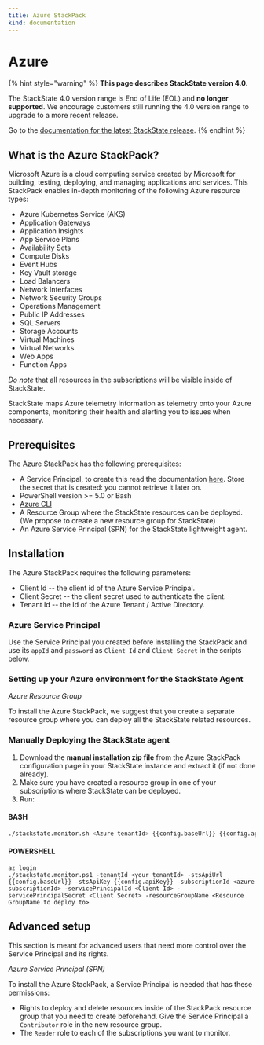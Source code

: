 ```yaml
---
title: Azure StackPack
kind: documentation
---
```


# Azure

{% hint style="warning" %}
**This page describes StackState version 4.0.**

The StackState 4.0 version range is End of Life \(EOL\) and **no longer supported**. We encourage customers still running the 4.0 version range to upgrade to a more recent release.

Go to the [documentation for the latest StackState release](https://docs.stackstate.com/).
{% endhint %}

## What is the Azure StackPack?

Microsoft Azure is a cloud computing service created by Microsoft for building, testing, deploying, and managing applications and services. This StackPack enables in-depth monitoring of the following Azure resource types:

* Azure Kubernetes Service \(AKS\)
* Application Gateways
* Application Insights
* App Service Plans
* Availability Sets
* Compute Disks
* Event Hubs
* Key Vault storage
* Load Balancers
* Network Interfaces
* Network Security Groups
* Operations Management
* Public IP Addresses
* SQL Servers
* Storage Accounts
* Virtual Machines
* Virtual Networks
* Web Apps
* Function Apps

_Do note_ that all resources in the subscriptions will be visible inside of StackState.

StackState maps Azure telemetry information as telemetry onto your Azure components, monitoring their health and alerting you to issues when necessary.

## Prerequisites

The Azure StackPack has the following prerequisites:

* A Service Principal, to create this read the documentation [here](https://docs.microsoft.com/en-us/cli/azure/ad/sp?view=azure-cli-latest#az-ad-sp-create-for-rbac). Store the secret that is created: you cannot retrieve it later on.
* PowerShell version &gt;= 5.0 or Bash
* [Azure CLI](https://docs.microsoft.com/en-us/cli/azure/install-azure-cli?view=azure-cli-latest)
* A Resource Group where the StackState resources can be deployed. \(We propose to create a new resource group for StackState\)
* An Azure Service Principal \(SPN\) for the StackState lightweight agent.

## Installation

The Azure StackPack requires the following parameters:

* Client Id -- the client id of the Azure Service Principal.
* Client Secret -- the client secret used to authenticate the client.
* Tenant Id -- the Id of the Azure Tenant / Active Directory.

### Azure Service Principal

Use the Service Principal you created before installing the StackPack and use its `appId` and `password` as `Client Id` and `Client Secret` in the scripts below.

### Setting up your Azure environment for the StackState Agent

_Azure Resource Group_

To install the Azure StackPack, we suggest that you create a separate resource group where you can deploy all the StackState related resources.

### Manually Deploying the StackState agent

1. Download the **manual installation zip file** from the Azure StackPack configuration page in your StackState instance and extract it \(if not done already\).
2. Make sure you have created a resource group in one of your subscriptions where StackState can be deployed.
3. Run:

#### BASH

```bash
./stackstate.monitor.sh <Azure tenantId> {{config.baseUrl}} {{config.apiKey}} <Azure subscriptionId> <Azure clientId> <Azure clientSecret> <Azure resourceGroupName>
```

#### POWERSHELL

```text
az login
./stackstate.monitor.ps1 -tenantId <your tenantId> -stsApiUrl {{config.baseUrl}} -stsApiKey {{config.apiKey}} -subscriptionId <azure subscriptionId> -servicePrincipalId <Client Id> -servicePrincipalSecret <Client Secret> -resourceGroupName <Resource GroupName to deploy to>
```

## Advanced setup

This section is meant for advanced users that need more control over the Service Principal and its rights.

_Azure Service Principal \(SPN\)_

To install the Azure StackPack, a Service Principal is needed that has these permissions:

* Rights to deploy and delete resources inside of the StackPack resource group that you need to create beforehand. Give the Service Principal a `Contributor` role in the new resource group.
* The `Reader` role to each of the subscriptions you want to monitor.

